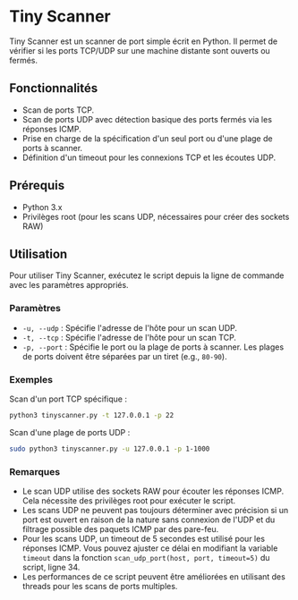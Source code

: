 # Tiny Scanner

Tiny Scanner est un scanner de port simple écrit en Python. Il permet de vérifier si les ports TCP/UDP sur une machine distante sont ouverts ou fermés.

## Fonctionnalités

- Scan de ports TCP.
- Scan de ports UDP avec détection basique des ports fermés via les réponses ICMP.
- Prise en charge de la spécification d'un seul port ou d'une plage de ports à scanner.
- Définition d'un timeout pour les connexions TCP et les écoutes UDP.

## Prérequis

- Python 3.x
- Privilèges root (pour les scans UDP, nécessaires pour créer des sockets RAW)

## Utilisation

Pour utiliser Tiny Scanner, exécutez le script depuis la ligne de commande avec les paramètres appropriés.

### Paramètres

- `-u, --udp` : Spécifie l'adresse de l'hôte pour un scan UDP.
- `-t, --tcp` : Spécifie l'adresse de l'hôte pour un scan TCP.
- `-p, --port` : Spécifie le port ou la plage de ports à scanner. Les plages de ports doivent être séparées par un tiret (e.g., `80-90`).

### Exemples

Scan d'un port TCP spécifique :

```sh
python3 tinyscanner.py -t 127.0.0.1 -p 22
```

Scan d'une plage de ports UDP :

```sh
sudo python3 tinyscanner.py -u 127.0.0.1 -p 1-1000
```

### Remarques

- Le scan UDP utilise des sockets RAW pour écouter les réponses ICMP. Cela nécessite des privilèges root pour exécuter le script.
- Les scans UDP ne peuvent pas toujours déterminer avec précision si un port est ouvert en raison de la nature sans connexion de l'UDP et du filtrage possible des paquets ICMP par des pare-feu.
- Pour les scans UDP, un timeout de 5 secondes est utilisé pour les réponses ICMP. Vous pouvez ajuster ce délai en modifiant la variable `timeout` dans la fonction `scan_udp_port(host, port, timeout=5)` du script, ligne 34.
- Les performances de ce script peuvent être améliorées en utilisant des threads pour les scans de ports multiples.